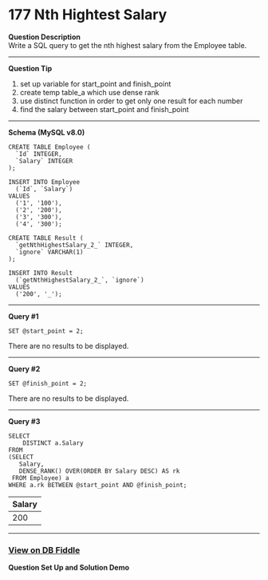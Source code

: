 # 177 Nth Hightest Salary

**Question Description**\
Write a SQL query to get the nth highest salary from the Employee table.

***

**Question Tip**

1. set up variable for start\_point and finish\_point
2. create temp table\_a which use dense rank
3. use distinct function in order to get only one result for each number
4. find the salary between start\_point and finish\_point

***

**Schema (MySQL v8.0)**

```
CREATE TABLE Employee (
  `Id` INTEGER,
  `Salary` INTEGER
);

INSERT INTO Employee
  (`Id`, `Salary`)
VALUES
  ('1', '100'),
  ('2', '200'),
  ('3', '300'),
  ('4', '300');

CREATE TABLE Result (
  `getNthHighestSalary_2_` INTEGER,
  `ignore` VARCHAR(1)
);

INSERT INTO Result
  (`getNthHighestSalary_2_`, `ignore`)
VALUES
  ('200', '_');
```

***

**Query #1**

```
SET @start_point = 2;
```

There are no results to be displayed.

***

**Query #2**

```
SET @finish_point = 2;
```

There are no results to be displayed.

***

**Query #3**

```
SELECT
	DISTINCT a.Salary
FROM
(SELECT
   Salary,
   DENSE_RANK() OVER(ORDER BY Salary DESC) AS rk
 FROM Employee) a
WHERE a.rk BETWEEN @start_point AND @finish_point;
```

| Salary |
| ------ |
| 200    |

***

### [View on DB Fiddle](https://www.db-fiddle.com/f/nSfQuUnAeNSCUEaFv4eW1b/2)

**Question Set Up and Solution Demo**
